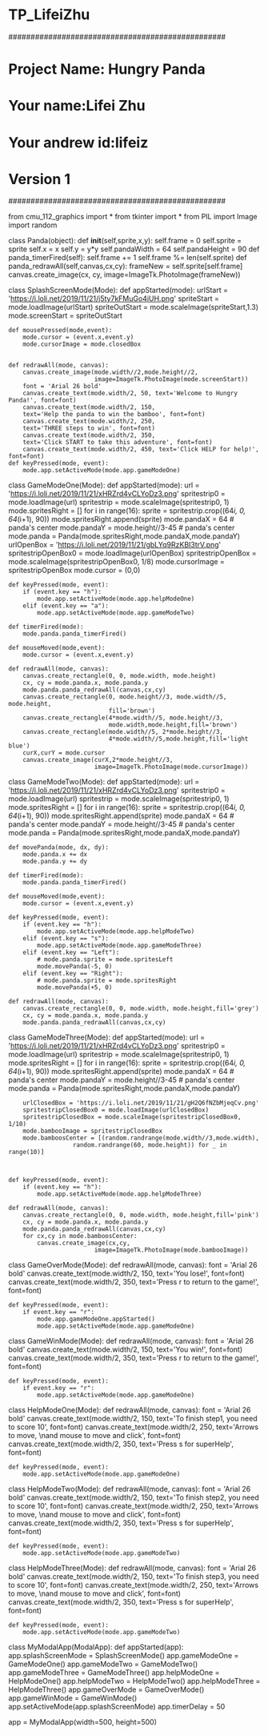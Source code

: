 # TP_LifeiZhu
#################################################
# Project Name: Hungry Panda
#
# Your name:Lifei Zhu
# Your andrew id:lifeiz
# Version 1

#################################################


from cmu_112_graphics import *
from tkinter import *
from PIL import Image
import random


class Panda(object):
    def __init__(self,sprite,x,y):
        self.frame = 0
        self.sprite = sprite
        self.x = x
        self.y = y*y
        self.pandaWidth = 64
        self.pandaHeight = 90
    def panda_timerFired(self):
        self.frame += 1
        self.frame %= len(self.sprite)
    def panda_redrawAll(self,canvas,cx,cy):
        frameNew = self.sprite[self.frame]
        canvas.create_image(cx, cy, image=ImageTk.PhotoImage(frameNew))


class SplashScreenMode(Mode):
    def appStarted(mode):
        urlStart = 'https://i.loli.net/2019/11/21/j5ty7kFMuGo4iUH.png'
        spriteStart = mode.loadImage(urlStart)
        spriteOutStart = mode.scaleImage(spriteStart,1.3)
        mode.screenStart = spriteOutStart

    def mousePressed(mode,event):
        mode.cursor = (event.x,event.y)
        mode.cursorImage = mode.closedBox


    def redrawAll(mode, canvas):
        canvas.create_image(mode.width//2,mode.height//2, 
                            image=ImageTk.PhotoImage(mode.screenStart))
        font = 'Arial 26 bold'
        canvas.create_text(mode.width/2, 50, text='Welcome to Hungry Panda!', font=font)
        canvas.create_text(mode.width/2, 150, 
        text='Help the panda to win the bamboo', font=font)
        canvas.create_text(mode.width/2, 250, 
        text='THREE steps to win', font=font)
        canvas.create_text(mode.width/2, 350, 
        text='Click START to take this adventure', font=font)
        canvas.create_text(mode.width/2, 450, text='Click HELP for help!', font=font)
    def keyPressed(mode, event):
        mode.app.setActiveMode(mode.app.gameModeOne)

class GameModeOne(Mode):
    def appStarted(mode):
        url = 'https://i.loli.net/2019/11/21/xHRZrd4vCLYoDz3.png'
        spritestrip0 = mode.loadImage(url)
        spritestrip = mode.scaleImage(spritestrip0, 1)
        mode.spritesRight = []
        for i in range(16):
            sprite = spritestrip.crop((64*i, 0, 64*(i+1), 90))
            mode.spritesRight.append(sprite)
        mode.pandaX = 64 # panda's center
        mode.pandaY = mode.height//3-45 # panda's center
        mode.panda = Panda(mode.spritesRight,mode.pandaX,mode.pandaY)
        urlOpenBox = 'https://i.loli.net/2019/11/21/gbLYq9RzKBI3trV.png'
        spritestripOpenBox0 = mode.loadImage(urlOpenBox)
        spritestripOpenBox = mode.scaleImage(spritestripOpenBox0, 1/8)
        mode.cursorImage = spritestripOpenBox
        mode.cursor = (0,0)


    def keyPressed(mode, event):
        if (event.key == "h"):
            mode.app.setActiveMode(mode.app.helpModeOne)
        elif (event.key == "a"):
            mode.app.setActiveMode(mode.app.gameModeTwo)

    def timerFired(mode):
        mode.panda.panda_timerFired()

    def mouseMoved(mode,event):
        mode.cursor = (event.x,event.y)

    def redrawAll(mode, canvas):
        canvas.create_rectangle(0, 0, mode.width, mode.height)
        cx, cy = mode.panda.x, mode.panda.y
        mode.panda.panda_redrawAll(canvas,cx,cy)
        canvas.create_rectangle(0, mode.height//3, mode.width//5, mode.height,
                                fill='brown')
        canvas.create_rectangle(4*mode.width//5, mode.height//3, 
                                mode.width,mode.height,fill='brown')
        canvas.create_rectangle(mode.width//5, 2*mode.height//3, 
                                4*mode.width//5,mode.height,fill='light blue')
        curX,curY = mode.cursor
        canvas.create_image(curX,2*mode.height//3, 
                            image=ImageTk.PhotoImage(mode.cursorImage))

class GameModeTwo(Mode):
    def appStarted(mode):
        url = 'https://i.loli.net/2019/11/21/xHRZrd4vCLYoDz3.png'
        spritestrip0 = mode.loadImage(url)
        spritestrip = mode.scaleImage(spritestrip0, 1)
        mode.spritesRight = []
        for i in range(16):
            sprite = spritestrip.crop((64*i, 0, 64*(i+1), 90))
            mode.spritesRight.append(sprite)
        mode.pandaX = 64 # panda's center
        mode.pandaY = mode.height//3-45 # panda's center
        mode.panda = Panda(mode.spritesRight,mode.pandaX,mode.pandaY)

    def movePanda(mode, dx, dy):
        mode.panda.x += dx
        mode.panda.y += dy

    def timerFired(mode):
        mode.panda.panda_timerFired()

    def mouseMoved(mode,event):
        mode.cursor = (event.x,event.y)

    def keyPressed(mode, event):
        if (event.key == "h"):
            mode.app.setActiveMode(mode.app.helpModeTwo)
        elif (event.key == "s"):
            mode.app.setActiveMode(mode.app.gameModeThree)
        elif (event.key == "Left"):    
            # mode.panda.sprite = mode.spritesLeft
            mode.movePanda(-5, 0)
        elif (event.key == "Right"): 
            # mode.panda.sprite = mode.spritesRight
            mode.movePanda(+5, 0)

    def redrawAll(mode, canvas):
        canvas.create_rectangle(0, 0, mode.width, mode.height,fill='grey')
        cx, cy = mode.panda.x, mode.panda.y
        mode.panda.panda_redrawAll(canvas,cx,cy)

class GameModeThree(Mode):
    def appStarted(mode):
        url = 'https://i.loli.net/2019/11/21/xHRZrd4vCLYoDz3.png'
        spritestrip0 = mode.loadImage(url)
        spritestrip = mode.scaleImage(spritestrip0, 1)
        mode.spritesRight = []
        for i in range(16):
            sprite = spritestrip.crop((64*i, 0, 64*(i+1), 90))
            mode.spritesRight.append(sprite)
        mode.pandaX = 64 # panda's center
        mode.pandaY = mode.height//3-45 # panda's center
        mode.panda = Panda(mode.spritesRight,mode.pandaX,mode.pandaY)
        
        urlClosedBox = 'https://i.loli.net/2019/11/21/gH2Q6fNZbMjeqCv.png'
        spritestripClosedBox0 = mode.loadImage(urlClosedBox)
        spritestripClosedBox = mode.scaleImage(spritestripClosedBox0, 1/10)
        mode.bambooImage = spritestripClosedBox
        mode.bamboosCenter = [(random.randrange(mode.width//3,mode.width),
                      random.randrange(60, mode.height)) for _ in range(10)]

             

    def keyPressed(mode, event):
        if (event.key == "h"):
            mode.app.setActiveMode(mode.app.helpModeThree)

    def redrawAll(mode, canvas):
        canvas.create_rectangle(0, 0, mode.width, mode.height,fill='pink')
        cx, cy = mode.panda.x, mode.panda.y
        mode.panda.panda_redrawAll(canvas,cx,cy)
        for cx,cy in mode.bamboosCenter:
            canvas.create_image(cx,cy, 
                            image=ImageTk.PhotoImage(mode.bambooImage))




class GameOverMode(Mode):
    def redrawAll(mode, canvas):
        font = 'Arial 26 bold'
        canvas.create_text(mode.width/2, 150, text='You lose!', font=font)
        canvas.create_text(mode.width/2, 350, text='Press r to return to the game!', font=font)

    def keyPressed(mode, event):
        if event.key == "r":
            mode.app.gameModeOne.appStarted()
            mode.app.setActiveMode(mode.app.gameModeOne)

class GameWinMode(Mode):
    def redrawAll(mode, canvas):
        font = 'Arial 26 bold'
        canvas.create_text(mode.width/2, 150, text='You win!', font=font)
        canvas.create_text(mode.width/2, 350, text='Press r to return to the game!', font=font)

    def keyPressed(mode, event):
        if event.key == "r":
            mode.app.setActiveMode(mode.app.gameModeOne)

class HelpModeOne(Mode):
    def redrawAll(mode, canvas):
        font = 'Arial 26 bold'
        canvas.create_text(mode.width/2, 150, 
        text='To finish step1, you need to score 10', font=font)
        canvas.create_text(mode.width/2, 250, 
        text='Arrows to move, \nand mouse to move and click', font=font)
        canvas.create_text(mode.width/2, 350, text='Press s for superHelp', font=font)

    def keyPressed(mode, event):
        mode.app.setActiveMode(mode.app.gameModeOne)

class HelpModeTwo(Mode):
    def redrawAll(mode, canvas):
        font = 'Arial 26 bold'
        canvas.create_text(mode.width/2, 150, 
        text='To finish step2, you need to score 10', font=font)
        canvas.create_text(mode.width/2, 250, 
        text='Arrows to move, \nand mouse to move and click', font=font)
        canvas.create_text(mode.width/2, 350, text='Press s for superHelp', font=font)

    def keyPressed(mode, event):
        mode.app.setActiveMode(mode.app.gameModeTwo)
class HelpModeThree(Mode):
    def redrawAll(mode, canvas):
        font = 'Arial 26 bold'
        canvas.create_text(mode.width/2, 150, 
        text='To finish step3, you need to score 10', font=font)
        canvas.create_text(mode.width/2, 250, 
        text='Arrows to move, \nand mouse to move and click', font=font)
        canvas.create_text(mode.width/2, 350, text='Press s for superHelp', font=font)

    def keyPressed(mode, event):
        mode.app.setActiveMode(mode.app.gameModeTwo)

class MyModalApp(ModalApp):
    def appStarted(app):
        app.splashScreenMode = SplashScreenMode()
        app.gameModeOne = GameModeOne()
        app.gameModeTwo = GameModeTwo()
        app.gameModeThree = GameModeThree()
        app.helpModeOne = HelpModeOne()
        app.helpModeTwo = HelpModeTwo()
        app.helpModeThree = HelpModeThree()
        app.gameOverMode = GameOverMode()
        app.gameWinMode = GameWinMode()
        app.setActiveMode(app.splashScreenMode)
        app.timerDelay = 50

app = MyModalApp(width=500, height=500)

    
